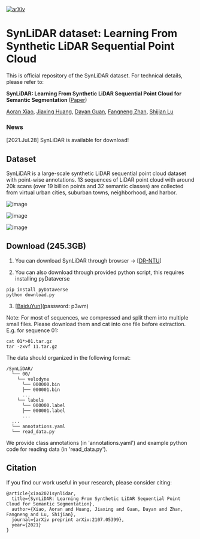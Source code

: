 [![arXiv](https://img.shields.io/badge/arXiv-2107.05399-b31b1b.svg)](https://arxiv.org/abs/2107.05399)

# SynLiDAR dataset: Learning From Synthetic LiDAR Sequential Point Cloud
This is official repository of the SynLiDAR dataset. For technical details, please refer to:

<b> SynLiDAR: Learning From Synthetic LiDAR Sequential Point Cloud for Semantic Segmentation </b> ([Paper](https://arxiv.org/abs/2107.05399))

  [Aoran Xiao](https://scholar.google.com/citations?user=yGKsEpAAAAAJ&hl=zh-EN), [Jiaxing Huang](https://scholar.google.com/citations?user=czirNcwAAAAJ&hl=zh-EN), [Dayan Guan](https://scholar.google.com/citations?user=9jp9QAsAAAAJ&hl=zh-EN), [Fangneng Zhan](https://scholar.google.com/citations?user=8zbcfzAAAAAJ&hl=zh-EN), [Shijian Lu](https://personal.ntu.edu.sg/shijian.lu/)

### News
[2021.Jul.28] SynLiDAR is available for download!

## Dataset
SynLiDAR is a large-scale synthetic LiDAR sequential point cloud dataset with point-wise annotations. 13 sequences of LiDAR point cloud with around 20k scans (over 19 billion
points and 32 semantic classes) are collected from virtual urban cities, suburban towns, neighborhood, and harbor. 

![image](https://github.com/xiaoaoran/SynLiDAR/blob/main/images/synlidar.png)

![image](https://github.com/xiaoaoran/SynLiDAR/blob/main/images/Fig2.PNG)

![image](https://github.com/xiaoaoran/SynLiDAR/blob/main/images/Fig3.PNG)

## Download (245.3GB)
1) You can download SynLiDAR through browser &rarr; [[DR-NTU](https://researchdata.ntu.edu.sg/dataset.xhtml?persistentId=doi:10.21979/N9/BSKUOE)]

2) You can also download through provided python script, this requires installing pyDataverse
```
pip install pyDataverse
python download.py
```
3) [[BaiduYun](https://pan.baidu.com/s/1EFsknahSKgDMj7F1tPqrfg)](password: p3wm)

Note: For most of sequences, we compressed and split them into multiple small files. Please download them and cat into one file before extraction. E.g. for sequence 01:
```
cat 01*>01.tar.gz
tar -zxvf 11.tar.gz
```

The data should organized in the following format:
```
/SynLiDAR/
  └── 00/
    └── velodyne
      └── 000000.bin
      ├── 000001.bin
      ...
    └── labels
      └── 000000.label
      ├── 000001.label
      ...
  ...
  └── annotations.yaml
  └── read_data.py
```
We provide class annotations (in 'annotations.yaml') and example python code for reading data (in 'read_data.py').


## Citation
If you find our work useful in your research, please consider citing:  
```
@article{xiao2021synlidar,  
  title={SynLiDAR: Learning From Synthetic LiDAR Sequential Point Cloud for Semantic Segmentation},  
  author={Xiao, Aoran and Huang, Jiaxing and Guan, Dayan and Zhan, Fangneng and Lu, Shijian},  
  journal={arXiv preprint arXiv:2107.05399},  
  year={2021}  
}  
```
